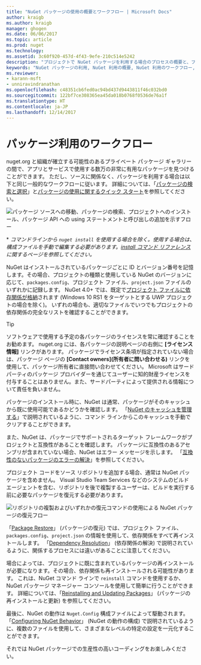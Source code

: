 ```yaml
---
title: "NuGet パッケージの使用の概要とワークフロー | Microsoft Docs"
author: kraigb
ms.author: kraigb
manager: ghogen
ms.date: 06/06/2017
ms.topic: article
ms.prod: nuget
ms.technology: 
ms.assetid: 3c60f920-457d-4f43-9efe-210c514e5242
description: "プロジェクトで NuGet パッケージを利用する場合のプロセスの概要と、プロセスの他の特定の部分へのリンク。"
keywords: "NuGet パッケージの利用, NuGet 利用の概要, NuGet 利用のワークフロー, パッケージ利用のワークフロー, パッケージ利用の概要"
ms.reviewer:
- karann-msft
- unniravindranathan
ms.openlocfilehash: c48351cb6fed0ac94bd437d9443811f46c032bd0
ms.sourcegitcommit: 122bf7ce308365ea45da018b0768f0536de76a1f
ms.translationtype: HT
ms.contentlocale: ja-JP
ms.lasthandoff: 12/14/2017
---
```

# <a name="package-consumption-workflow"></a>パッケージ利用のワークフロー

nuget.org と組織が確立する可能性のあるプライベート パッケージ ギャラリーの間で、アプリとサービスで使用する数万の非常に有用なパッケージを見つけることができます。 ただし、ソースに関係なく、パッケージを利用する場合は以下と同じ一般的なワークフローに従います。 詳細については、「[パッケージの検索と選択](../consume-packages/finding-and-choosing-packages.md)」と[パッケージの使用に関するクイック スタート](../quickstart/use-a-package.md)を参照してください。

![パッケージ ソースへの移動、パッケージの検索、プロジェクトへのインストール、パッケージ API への using ステートメントと呼び出しの追加を示すフロー](media/Overview-01-GeneralFlow.png)

\* _コマンドラインから `nuget install` を使用する場合を除く。使用する場合は、構成ファイルを手動で編集する必要があります。[install コマンド リファレンス](../tools/cli-ref-install.md)に関するページを参照してください。_

NuGet はインストールされているパッケージごとに ID とバージョン番号を記憶します。その場合、プロジェクトの種類と使用している NuGet のバージョンに応じて、`packages.config`、プロジェクト ファイル、`project.json` ファイルのいずれかに記録します。 NuGet 4.0+ では、既定で[プロジェクト ファイルに依存関係が格納](../consume-packages/package-references-in-project-files.md)されます (Windows 10 RS1 をターゲットとする UWP プロジェクトの場合を除く)。 いずれの場合も、適切なファイルでいつでもプロジェクトの依存関係の完全なリストを確認することができます。

> [!Tip]
> ソフトウェアで使用する予定の各パッケージのライセンスを常に確認することをお勧めます。 nuget.org には、各パッケージの説明ページの右側に **[ライセンス情報]** リンクがあります。 パッケージでライセンス条項が指定されていない場合は、パッケージ ページの **[Contact owners]\(所有者に問い合わせる\)** リンクを使用して、パッケージ所有者に直接問い合わせてください。 Microsoft はサードパーティのパッケージ プロバイダーを通じてユーザーに知的財産ライセンスを付与することはありません。また、サードパーティによって提供される情報について責任を負いません。

パッケージのインストール時に、NuGet は通常、パッケージがそのキャッシュから既に使用可能であるかどうかを確認します。 「[NuGet のキャッシュを管理する](../consume-packages/managing-the-nuget-cache.md)」で説明されているように、コマンド ラインからこのキャッシュを手動でクリアすることができます。

また、NuGet は、パッケージでサポートされるターゲット フレームワークがプロジェクトと互換性があることを確認します。 パッケージに互換性のあるアセンブリが含まれていない場合、NuGet はエラー メッセージを示します。 「[互換性のないパッケージのエラーの解決](dependency-resolution.md#resolving-incompatible-package-errors)」を参照してください。

プロジェクト コードをソース リポジトリを追加する場合、通常は NuGet パッケージを含めません。 Visual Studio Team Services などのシステムのビルド エージェントを含む、リポジトリを後で複製するユーザーは、ビルドを実行する前に必要なパッケージを復元する必要があります。

![リポジトリの複製およびいずれかの復元コマンドの使用による NuGet パッケージの復元フロー](media/Overview-02-RestoreFlow.png)

「[Package Restore](../consume-packages/package-restore.md)」 (パッケージの復元) では、プロジェクト ファイル、`packages.config`、`project.json` の情報を使用して、依存関係をすべて再インストールします。 「[Dependency Resolution](../consume-packages/dependency-resolution.md)」 (依存関係の解決) で説明されているように、関係するプロセスには違いがあることに注意してください。

場合によっては、プロジェクトに既に含まれているパッケージの再インストールが必要になります。その場合、依存関係も再インストールされる可能性があります。 これは、NuGet コマンド ラインで `reinstall` コマンドを使用するか、NuGet パッケージ マネージャー コンソールを使用して簡単に行うことができます。 詳細については、「[Reinstalling and Updating Packages](../consume-packages/reinstalling-and-updating-packages.md)」 (パッケージの再インストールと更新) を参照してください。

最後に、NuGet の動作は `Nuget.Config` 構成ファイルによって駆動されます。 「[Configuring NuGet Behavior](../consume-packages/configuring-nuget-behavior.md)」 (NuGet の動作の構成) で説明されているように、複数のファイルを使用して、さまざまなレベルの特定の設定を一元化することができます。

それでは NuGet パッケージでの生産性の高いコーディングをお楽しみください。

